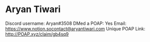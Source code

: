 # Aryan Tiwari

Discord username: Aryan#3508
DMed a POAP: Yes
Email: https://www.notion.socontact@aryantiwari.com
Unique POAP Link: http://POAP.xyz/claim/gb4sq9